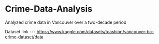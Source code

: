 # Crime-Data-Analysis
Analyzed crime data in Vancouver over a two-decade period

Dataset link ---   https://www.kaggle.com/datasets/tcashion/vancouver-bc-crime-dataset/data
